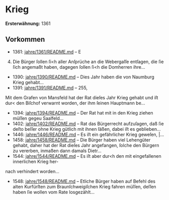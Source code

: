 # Krieg

**Ersterwähnung:** 1361

## Vorkommen
- 1361: [jahre/1361/README.md](../jahre/1361/README.md) – E

4) Die Bürger ſollen ſi<h aller Anſprüche an die
Webergaſſe entſagen, die ſie ſich angemaßt haben, dagegen
ſollen ſi<h die Domherren ihre...
- 1390: [jahre/1390/README.md](../jahre/1390/README.md) – Dies Jahr haben die von Naumburg Krieg gehabt...
- 1391: [jahre/1391/README.md](../jahre/1391/README.md) – 255,

Mit dem Grafen von Mansfeld hat der Rat dieſes
Jahr Krieg gehabt und iſt dur< den Biſchof verwarnt
worden, der ihm ſeinen Hauptmann be...
- 1394: [jahre/1394/README.md](../jahre/1394/README.md) – Der Rat hat mit in den Krieg ziehen müſſen gegeu
Saalfeld...
- 1402: [jahre/1402/README.md](../jahre/1402/README.md) – Rat das Bürgerrecht aufzuſagen, daß ſie deſto beſſer ohne
Krieg gütlich mit ihnen ſäßen, dabei iſt es geblieben...
- 1446: [jahre/1446/README.md](../jahre/1446/README.md) – Es iſt ein gefährlicher Krieg geweſen, |...
- 1458: [jahre/1458/README.md](../jahre/1458/README.md) – Die Bürger haben viel Lehengüter gehabt, daher hat
der Rat dieſes Jahr angefangen, ſolche den Bürgern zu
vererben, inmaßen dann damals Dietr...
- 1544: [jahre/1544/README.md](../jahre/1544/README.md) – Es iſt
aber dur<h den mit eingefallenen innerlichen Krieg her-

nach verhindert worden...
- 1548: [jahre/1548/README.md](../jahre/1548/README.md) – Etliche Bürger haben auf Befehl des alten Kurfürſten
zum Braunſchweigiſchen Krieg fahren müſſen, deſſen haben
ſie wollen vom Rate losgezählt...

